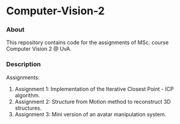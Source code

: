 # Computer-Vision-2

### About
This repository contains code for the assignments of MSc. course Computer Vision 2 @ UvA.

### Description
Assignments:
1. Assignment 1: Implementation of the Iterative Closest Point - ICP algorithm.
2. Assignment 2: Structure from Motion method to reconstruct 3D structures.
3. Assignment 3: Mini version of an avatar manipulation system.
